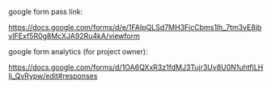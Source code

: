 google form pass link: 

https://docs.google.com/forms/d/e/1FAIpQLSd7MH3FicCbms1lh_7tm3vE8jbvlFExf5R0g8McXJA92Ru4kA/viewform

google form analytics (for project owner): 

https://docs.google.com/forms/d/1OA6QXxR3z1fdMJ3Tujr3Uv8U0N1uhtflLHIj_QvRypw/edit#responses
